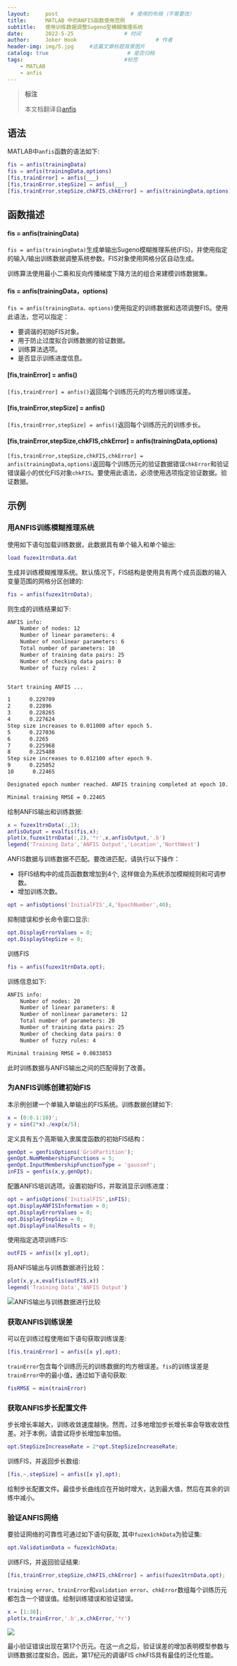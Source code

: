 ```yaml
---
layout:     post                       # 使用的布局（不需要改）
title:      MATLAB 中的ANFIS函数使用范例
subtitle:   使用训练数据调整Sugeno型模糊推理系统
date:       2022-5-25                # 时间
author:     Joker Hook                         # 作者
header-img: img/5.jpg     #这篇文章标题背景图片
catalog: true                         # 是否归档
tags:                                #标签
    - MATLAB
    - anfis
---
```

 
> **标注**
>
> 本文档翻译自[anfis](https://ww2.mathworks.cn/help/fuzzy/anfis.html)

## 语法
MATLAB中`anfis`函数的语法如下:
```matlab
fis = anfis(trainingData)
fis = anfis(trainingData,options)
[fis,trainError] = anfis(___)
[fis,trainError,stepSize] = anfis(___)
[fis,trainError,stepSize,chkFIS,chkError] = anfis(trainingData,options)
```

## 函数描述
#### fis = anfis(trainingData)
`fis = anfis(trainingData)`生成单输出Sugeno模糊推理系统(FIS)，并使用指定的输入/输出训练数据调整系统参数。FIS对象使用网格分区自动生成。

训练算法使用最小二乘和反向传播梯度下降方法的组合来建模训练数据集。

#### fis = anfis(trainingData，options)
`fis = anfis(trainingData，options)`使用指定的训练数据和选项调整FIS。使用此语法，您可以指定：
- 要调谐的初始FIS对象。
- 用于防止过度拟合训练数据的验证数据。
- 训练算法选项。
- 是否显示训练进度信息。

#### [fis,trainError] = anfis()
`[fis,trainError] = anfis()`返回每个训练历元的均方根训练误差。

#### [fis,trainError,stepSize] = anfis()
`[fis,trainError,stepSize] = anfis()`返回每个训练历元的训练步长。

#### [fis,trainError,stepSize,chkFIS,chkError] = anfis(trainingData,options)
`[fis,trainError,stepSize,chkFIS,chkError] = anfis(trainingData,options)`返回每个训练历元的验证数据错误`chkError`和验证错误最小的优化FIS对象`chkFIS`。要使用此语法，必须使用选项指定验证数据。验证数据。

## 示例
### 用ANFIS训练模糊推理系统
使用如下语句加载训练数据，此数据具有单个输入和单个输出:
```matlab
load fuzex1trnData.dat
```

生成并训练模糊推理系统。默认情况下，FIS结构是使用具有两个成员函数的输入变量范围的网格分区创建的:
```matlab
fis = anfis(fuzex1trnData);
```
则生成的训练结果如下:
```bash
ANFIS info:
    Number of nodes: 12
    Number of linear parameters: 4
    Number of nonlinear parameters: 6
    Total number of parameters: 10
    Number of training data pairs: 25
    Number of checking data pairs: 0
    Number of fuzzy rules: 2


Start training ANFIS ...

1      0.229709
2      0.22896
3      0.228265
4      0.227624
Step size increases to 0.011000 after epoch 5.
5      0.227036
6      0.2265
7      0.225968
8      0.225488
Step size increases to 0.012100 after epoch 9.
9      0.225052
10      0.22465

Designated epoch number reached. ANFIS training completed at epoch 10.

Minimal training RMSE = 0.22465
```

绘制ANFIS输出和训练数据:
```matlab
x = fuzex1trnData(:,1);
anfisOutput = evalfis(fis,x);
plot(x,fuzex1trnData(:,2),'*r',x,anfisOutput,'.b')
legend('Training Data','ANFIS Output','Location','NorthWest')
```

ANFIS数据与训练数据不匹配。要改进匹配，请执行以下操作：
- 将FIS结构中的成员函数数增加到4个, 这样做会为系统添加模糊规则和可调参数。
- 增加训练次数。

```matlab
opt = anfisOptions('InitialFIS',4,'EpochNumber',40);
```

抑制错误和步长命令窗口显示:
```matlab
opt.DisplayErrorValues = 0;
opt.DisplayStepSize = 0;
```

训练FIS
```matlab
fis = anfis(fuzex1trnData,opt);
```

训练信息如下:
```bash
ANFIS info:
    Number of nodes: 20
    Number of linear parameters: 8
    Number of nonlinear parameters: 12
    Total number of parameters: 20
    Number of training data pairs: 25
    Number of checking data pairs: 0
    Number of fuzzy rules: 4

Minimal training RMSE = 0.0833853
```

此时训练数据与ANFIS输出之间的匹配得到了改善。

### 为ANFIS训练创建初始FIS
本示例创建一个单输入单输出的FIS系统。训练数据创建如下:
```matlab
x = (0:0.1:10)';
y = sin(2*x)./exp(x/5);
```

定义具有五个高斯输入隶属度函数的初始FIS结构：
```matlab
genOpt = genfisOptions('GridPartition');
genOpt.NumMembershipFunctions = 5;
genOpt.InputMembershipFunctionType = 'gaussmf';
inFIS = genfis(x,y,genOpt);
```

配置ANFIS培训选项。设置初始FIS，并取消显示训练进度：
```matlab
opt = anfisOptions('InitialFIS',inFIS);
opt.DisplayANFISInformation = 0;
opt.DisplayErrorValues = 0;
opt.DisplayStepSize = 0;
opt.DisplayFinalResults = 0;
```

使用指定选项训练FIS:
```matlab
outFIS = anfis([x y],opt);
```

将ANFIS输出与训练数据进行比较：
```matlab
plot(x,y,x,evalfis(outFIS,x))
legend('Training Data','ANFIS Output')
```
![ANFIS输出与训练数据进行比较](https://github.com/HuangRunHua/huangrunhua.github.io/raw/master/img/MatlabANFIS/1.png)

### 获取ANFIS训练误差
可以在训练过程使用如下语句获取训练误差:
```matlab
[fis,trainError] = anfis([x y],opt);
```

`trainError`包含每个训练历元的训练数据的均方根误差。`fis`的训练误差是`trainError`中的最小值，通过如下语句获取:
```matlab
fisRMSE = min(trainError)
```

### 获取ANFIS步长配置文件
步长增长率越大，训练收敛速度越快。然而，过多地增加步长增长率会导致收敛性差。对于本例，请尝试将步长增加率加倍。
```matlab
opt.StepSizeIncreaseRate = 2*opt.StepSizeIncreaseRate;
```
训练FIS，并返回步长数组:
```matlab
[fis,~,stepSize] = anfis([x y],opt);
```

绘制步长配置文件。最佳步长曲线应在开始时增大，达到最大值，然后在其余的训练中减小。

### 验证ANFIS网络
要验证网络的可靠性可通过如下语句获取, 其中`fuzex1chkData`为验证集:
```matlab
opt.ValidationData = fuzex1chkData;
```

训练FIS，并返回验证结果:
```matlab
[fis,trainError,stepSize,chkFIS,chkError] = anfis(fuzex1trnData,opt);
```

`training error`、`trainError`和`validation error`、`chkError`数组每个训练历元都包含一个错误值。绘制训练错误和验证错误。
```matlab
x = [1:30];
plot(x,trainError,'.b',x,chkError,'*r')
```
![](https://ww2.mathworks.cn/help/examples/fuzzy/win64/ValidateANFISTrainingExample_01.png)

最小验证错误出现在第17个历元。在这一点之后，验证误差的增加表明模型参数与训练数据过度拟合。因此，第17纪元的调谐FIS chkFIS具有最佳的泛化性能。

